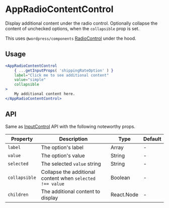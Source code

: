 # AppRadioContentControl

Display additional content under the radio control. Optionally collapse the content of unchecked options, when the `collapsible` prop is set.

This uses `@wordpress/components` [RadioControl](https://github.com/WordPress/gutenberg/tree/master/packages/components/src/radio-control) under the hood.

## Usage

```jsx
<AppRadioContentControl
	{ ...getInputProps( 'shippingRateOption' ) }
	label="Click me to see additional content"
	value="simple"
	collapsible
>
	My additional content here.
</AppRadioContentControl>
```

## API

Same as [InputControl](https://github.com/WordPress/gutenberg/tree/master/packages/components/src/input-control) API with the following noteworthy props.

| Property      | Description                                               | Type       | Default |
| ------------- | --------------------------------------------------------- | ---------- | ------- |
| `label`       | The option's label                                        | Array      | -       |
| `value`       | The option's value                                        | String     | -       |
| `selected`    | The selected `value` string                               | String     | -       |
| `collapsible` | Collapse the additional content when `selected !== value` | Boolean    | -       |
| `children`    | The additional content to display                         | React.Node | -       |
